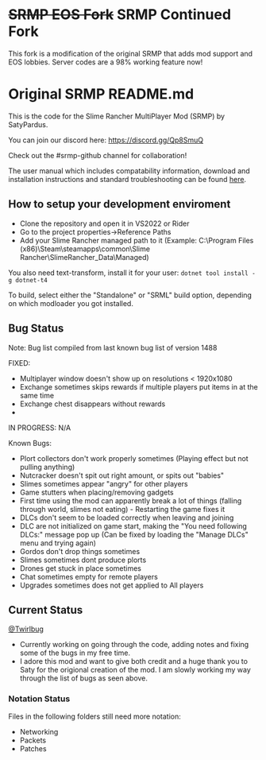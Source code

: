 # ~~SRMP EOS Fork~~ SRMP Continued Fork
This fork is a modification of the original SRMP that adds mod support and EOS lobbies. Server codes are a 98% working feature now!

# Original SRMP README.md
This is the code for the Slime Rancher MultiPlayer Mod (SRMP) by SatyPardus.

You can join our discord here: https://discord.gg/Qp8SmuQ 

Check out the #srmp-github channel for collaboration!

The user manual which includes compatability information, download and installation instructions and standard troubleshooting can be found [here](/manual.md).

## How to setup your development enviroment
- Clone the repository and open it in VS2022 or Rider
- Go to the project properties->Reference Paths
- Add your Slime Rancher managed path to it (Example: C:\Program Files (x86)\Steam\steamapps\common\Slime Rancher\SlimeRancher_Data\Managed\)

You also need text-transform, install it for your user: `dotnet tool install -g dotnet-t4`

To build, select either the "Standalone" or "SRML" build option, depending on which modloader you got installed.

## Bug Status 
Note: Bug list compiled from last known bug list of version 1488

FIXED:
- Multiplayer window doesn't show up on resolutions < 1920x1080
- Exchange sometimes skips rewards if multiple players put items in at the same time
- Exchange chest disappears without rewards
- 
IN PROGRESS: N/A

Known Bugs:
- Plort collectors don't work properly sometimes (Playing effect but not pulling anything)
- Nutcracker doesn't spit out right amount, or spits out "babies"
- Slimes sometimes appear "angry" for other players
- Game stutters when placing/removing gadgets
- First time using the mod can apparently break a lot of things (falling through world, slimes not eating) - Restarting the game fixes it
- DLCs don't seem to be loaded correctly when leaving and joining
- DLC are not initialized on game start, making the "You need following DLCs:" message pop up (Can be fixed by loading the "Manage DLCs" menu and trying again)
- Gordos don't drop things sometimes
- Slimes sometimes dont produce plorts
- Drones get stuck in place sometimes
- Chat sometimes empty for remote players
- Upgrades sometimes does not get applied to All players


## Current Status
[@Twirlbug](https://github.com/Twirlbug)
- Currently working on going through the code, adding notes and fixing some of the bugs in my free time. 
- I adore this mod and want to give both credit and a huge thank you to Saty for the origional creation of the mod. 
I am slowly working my way through the list of bugs as seen above.

### Notation Status
Files in the following folders still need more notation:
- Networking
- Packets
- Patches
